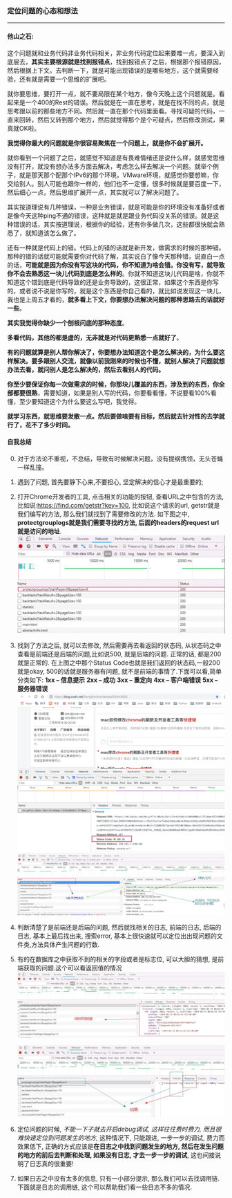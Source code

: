 ### 定位问题的心态和想法
***

#### 他山之石:
这个问题就和业务代码非业务代码相关，非业务代码定位起来要难一点，要深入到底层去，**其实主要根源就是找到报错点**，找到报错点了之后，根据那个报错原因，然后根据上下文。去判断一下，就是可能出现错误的是哪些地方，这个就需要经验，还有就是需要一个思维的扩展吧。



就你要思维，要打开一点，就不要局限在某个地方，像今天晚上这个问题就是。看起来是一个400的Rest的错误。然后就是在一直在思考，就是在找不同的点，就是思考跟以前的那些地方不同。然后就一直在那个代码里面看。寻找可疑的代码，一直来回转，然后又转到那个地方，然后就觉得那个是个可疑点，然后修改测试，果真就OK啦。



**我觉得你最大的问题就是你很容易聚焦在一个问题上，就是你不会扩展开。**



就你看到一个问题了之后，就感觉不知道是有畏难情绪还是说什么样，就感觉思维没有打开，就没有想办法多方面去解决，考虑怎么样去解决一个问题。就举个例子，就是那天那个配那个IPv6的那个环境，VMware环境，就感觉你要想嘛，你交给别人。别人可能也跟你一样的，他们也不一定懂，很多时候就是要百度一下，然后细心一点，然后思维扩展开一点，其实就可以了解决问题了。



其实按道理说有几种错误，一种是业务错误，就是可能是你的环境没有准备好或者是像今天这种ping不通的错误，这种就是就是跟业务代码没关系的错误。就是这种错误的话，其实按道理说，根据你的经验，还有你多做几次，这些都很快就会熟悉了，就知道该怎么做了。



还有一种就是代码上的错。代码上的错的话就是新开发，做需求的时候的那种错。那种的错的话就可能就需要你对代码了解，其实说白了像今天那种错，说直白一点的话，**可能就是因为你没有写这块的代码，你不知道为啥会错。你没有写，就导致你不会去熟悉这一块儿代码到底是怎么样的**。你就不知道这块儿代码是啥，你就不知道这个错到底是代码导致的还是业务导致的，这很正常，如果这个东西是你写的，或者说不说是你写的，就是这个东西是你自己看的，就比如说发现这一块儿，我也是上周五才看的，**就多看上下文，你要想办法解决问题的那种思路去的话就好一些**。



**其实我觉得你缺少一个刨根问底的那种态度**。



**多看代码，其他的都是虚的，无非就是对代码更熟悉一点就好了**。



**有的问题就算是别人帮你解决了，你要想办法知道这个是怎么解决的，为什么要这样解决。要多跟别人交流，就像以前我刚来的时候也不懂，就别人解决了问题就想办法去看，就问别人是怎么解决的，然后去看别人的代码。**



**你至少要保证你每一次做需求的时候，你那块儿覆盖的东西，涉及到的东西，你全部都要很熟**，需要知道，如果是别人写的代码，你要看看懂，不说要看100%看懂，至少要知道这个为什么要这么写吧，我觉得。



**就学习东西，就思维要发散一点。然后要做啥要有目标，然后就去针对性的去学就行了，花不了多少时间。**



#### 自我总结
0. 对于方法论不重视，不总结，导致有时候解决问题，没有提纲携领，无头苍蝇一样乱撞。

1. 遇到了问题, 首先要静下心来,不要担心, 坚定解决的信心才是最重要的;

2. 打开Chrome开发者的工具, 点击相关的功能的按钮, 查看URL之中包含的方法, 比如说:https://find.com/getstr?key=100, 比如说这个请求的url, getstr就是我们编写的方法, 那么我们就找到了需要修改的方法. 如下图之中, **protectgrouplogs就是我们需要寻找的方法, 后面的headers的request url就是访问的地址**.
  ![fangfaming](../../images/fangfaming.jpg)
3. 找到了方法之后, 就可以去修改, 然后需要再去看返回的状态码, 从状态码之中查看是前端还是后端的问题,比如说500, 就是后端的问题. 正常的话, 都是200就是正常的. 在上图之中那个Status Code也就是我们返回的状态码,一般200就是okay, 500的话就是服务器有问题, 就不是前端的事情了.下面可以看,简单分类如下:
  **1xx – 信息提示**
  **2xx – 成功**
  **3xx – 重定向**
  **4xx – 客户端错误**
  **5xx – 服务器错误**
  ![seestatus](../../images/seestatus.png)
  ![urlhefangfaming](../../images/urlhefangfaming.jpg)

4. 判断清楚了是前端还是后端的问题, 然后就找相关的日志, 前端的日志, 后端的日志, 基本上最后找出来, 搜索error, 基本上很快速就可以定位出出现问题的文件类,方法具体产生问题的行数.

5. 有的在数据库之中获取不到的相关的字段或者是标志位, 可以大胆的猜想, 是前端获取的问题.这个可以看返回值的情况
   ![fanhuizhiyuelan](../../images/fanhuizhiyuelan.jpg)

   ![fanhuijieguo](../../images/fanhuijieguo.jpg)
6. 定位问题的时候, *不能一下子就去开启debug调试, 这样往往费时费力, 而且很难快速定位到问题发生的地方*, 这种情况下, 只能跟进, 一步一步的调试, 费力而效果低下, 正确的方式应该是**在日志之中找到问题发生的地方, 然后在发生问题的地方的前后去判断和处理, 如果没有日志, 才去一步一步的调试**, 这也间接说明了日志真的很重要!

7. 如果日志之中没有太多的信息, 只有一小部分提示, 那么我们可以去找调用链.下面就是日志的调用链, 这个可以帮助我们看一些日志不多的情况.